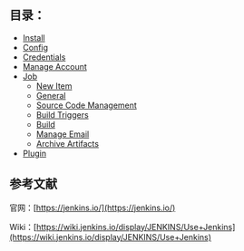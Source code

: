 ## 目录：

* [Install](jenkins/install.md)
* [Config](jenkins/config.md)
* [Credentials](jenkins/credentials.md)
* [Manage Account](jenkins/account-management.md)
* [Job](jenkins/job.md)
  * [New Item](jenkins/job/new-item.md)
  * [General](jenkins/job/general.md)
  * [Source Code Management](jenkins/job/source-code-management.md)
  * [Build Triggers](jenkins/job/build-triggers.md)
  * [Build](jenkins/job/build.md)
  * [Manage Email](jenkins/job/manage-email.md)
  * [Archive Artifacts](jenkins/job/archive-artifacts.md)
* [Plugin](jenkins/plugin.md)

## 参考文献

官网：[https://jenkins.io/](https://jenkins.io/)

Wiki：[https://wiki.jenkins.io/display/JENKINS/Use+Jenkins](https://wiki.jenkins.io/display/JENKINS/Use+Jenkins)


